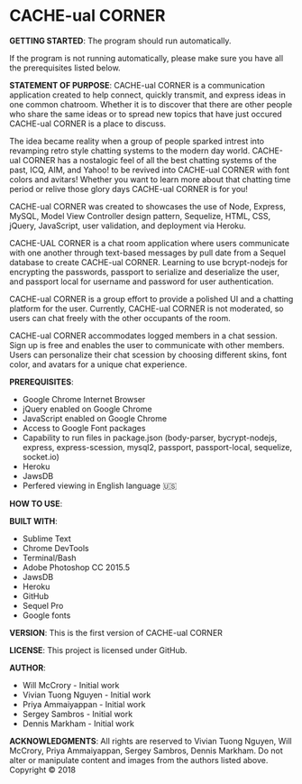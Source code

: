# CACHE-ual CORNER
**GETTING STARTED**:
The program should run automatically.

If the program is not running automatically, please make sure you have all the prerequisites listed below.

**STATEMENT OF PURPOSE**:
CACHE-ual CORNER is a communication application created to help  connect, quickly transmit, and express ideas in one common chatroom. Whether it is to discover that there are other people who share the same ideas or to spread new topics that have just occured CACHE-ual CORNER is a place to discuss.

The idea became reality when a group of people sparked intrest into revamping retro style chatting systems to the modern day world. CACHE-ual CORNER has a nostalogic feel of all the best chatting systems of the past, ICQ, AIM, and Yahoo! to be revived into CACHE-ual CORNER with font colors and avitars! Whether you want to learn more about that chatting time period or relive those glory days CACHE-ual CORNER is for you!

CACHE-ual CORNER was created to showcases the use of Node, Express, MySQL, Model View Controller design pattern, Sequelize,  HTML, CSS, jQuery, JavaScript, user validation, and deployment via Heroku.

CACHE-UAL CORNER is a chat room application where users communicate with one another through text-based messages by pull date from a Sequel database to create CACHE-ual CORNER. Learning to use bcrypt-nodejs for encrypting the passwords, passport to serialize and deserialize the user, and passport local for username and password for user authentication.

CACHE-ual CORNER is a group effort to provide a polished UI and a chatting platform for the user. Currently, CACHE-ual CORNER is not moderated, so users can chat freely with the other occupants of the room.

CACHE-ual CORNER accommodates logged members in a chat session. Sign up is free and enables the user to communicate with other members. Users can personalize their chat scession by choosing different skins, font color, and avatars for a unique chat experience.

**PREREQUISITES**:
- Google Chrome Internet Browser
- jQuery enabled on Google Chrome
- JavaScript enabled on Google Chrome
- Access to Google Font packages
- Capability to run files in package.json (body-parser, bycrypt-nodejs, express, express-scession, mysql2, passport, passport-local, sequelize, socket.io)
- Heroku
- JawsDB
- Perfered viewing in English language :us:

**HOW TO USE**:


**BUILT WITH**:
- Sublime Text
- Chrome DevTools
- Terminal/Bash
- Adobe Photoshop CC 2015.5
- JawsDB
- Heroku
- GitHub
- Sequel Pro
- Google fonts

**VERSION**:
This is the first version of CACHE-ual CORNER

**LICENSE**:
This project is licensed under GitHub.

**AUTHOR**:
- Will McCrory - Initial work
- Vivian Tuong Nguyen - Initial work
- Priya Ammaiyappan - Initial work
- Sergey Sambros - Initial work
- Dennis Markham - Initial work


**ACKNOWLEDGMENTS**:
All rights are reserved to Vivian Tuong Nguyen, Will McCrory, Priya Ammaiyappan, Sergey Sambros, Dennis Markham. Do not alter or manipulate content and images from the authors listed above.
Copyright   :copyright: 2018

